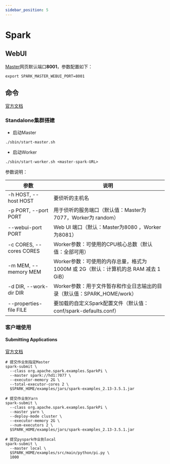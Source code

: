 ```yaml
---
sidebar_position: 5
---
```


# Spark

## WebUI

[Master](http://hd1:8001/)网页默认端口**8001**，参数配置如下：

```shell
export SPARK_MASTER_WEBUI_PORT=8001
```

## 命令

[官方文档](https://spark.apache.org/docs/latest/)

### Standalone集群搭建

- 启动Master

```shell
./sbin/start-master.sh
```

- 启动Worker

```shell
./sbin/start-worker.sh <master-spark-URL>
```

参数说明：

| 参数                      | 说明                                                      |
|-------------------------|---------------------------------------------------------|
| -h HOST, --host HOST    | 要侦听的主机名                                                 |
| -p PORT, --port PORT    | 用于侦听的服务端口（默认值：Master为 7077，Worker为 random）              |
| --webui-port PORT       | Web UI 端口（默认：Master为8080 ，Worker为8081）                  |
| -c CORES, --cores CORES | Worker参数：可使用的CPU核心总数（默认值：全部可用）                          |
| -m MEM, --memory MEM    | Worker参数：可使用的内存总量，格式为 1000M 或 2G（默认：计算机的总 RAM 减去 1 GiB） |
| -d DIR, --work-dir DIR  | Worker参数：用于文件暂存和作业日志输出的目录（默认值：SPARK_HOME/work）          |
| --properties-file FILE  | 要加载的自定义Spark配置文件（默认值：conf/spark-defaults.conf）          |

### 客户端使用

#### Submitting Applications
[官方文档](https://spark.apache.org/docs/latest/submitting-applications.html)

```shell
# 提交作业到指定Master
spark-submit \
  --class org.apache.spark.examples.SparkPi \
  --master spark://hd1:7077 \
  --executor-memory 2G \
  --total-executor-cores 2 \
  $SPARK_HOME/examples/jars/spark-examples_2.13-3.5.1.jar

# 提交作业到Yarn
spark-submit \
  --class org.apache.spark.examples.SparkPi \
  --master yarn \
  --deploy-mode cluster \
  --executor-memory 2G \
  --num-executors 2 \
  $SPARK_HOME/examples/jars/spark-examples_2.13-3.5.1.jar

# 提交pyspark作业到local
spark-submit \
  --master local \
  $SPARK_HOME/examples/src/main/python/pi.py \
  1000

```
